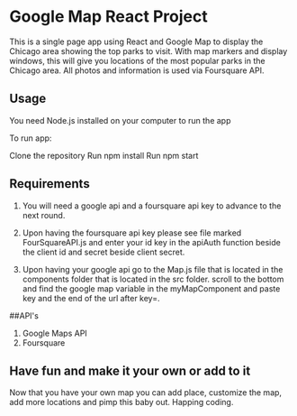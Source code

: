 # Google Map React Project
This is a single page app using React and Google Map to display the Chicago area showing the top parks to visit. With map markers and display windows, this will give you locations of the most popular parks in the Chicago area. All photos and information is used via Foursquare API.

## Usage 
You need Node.js installed on your computer to run the app

To run app:

Clone the repository
Run npm install
Run npm start

## Requirements 
1) You will need a google api and a foursquare api key to advance to the next round. 

2) Upon having the foursquare api key please see file marked FourSquareAPI.js and enter your id key in the apiAuth function beside the client id and secret beside client secret. 

3) Upon having your google api go to the Map.js file that is located in the components folder that is located in the src folder. scroll to the bottom and find the google map variable in the myMapComponent and paste key and the end of the url after key=.

##API's
1) Google Maps API
2) Foursquare

## Have fun and make it your own or add to it
Now that you have your own map you can add place, customize the map, add more locations and pimp this baby out. Happing coding.
